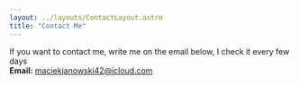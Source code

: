 ```yaml
---
layout: ../layouts/ContactLayout.astro
title: "Contact Me"
---
```


If you want to contact me, write me on the email below, I check it every few days  
**Email:** maciekjanowski42@icloud.com
